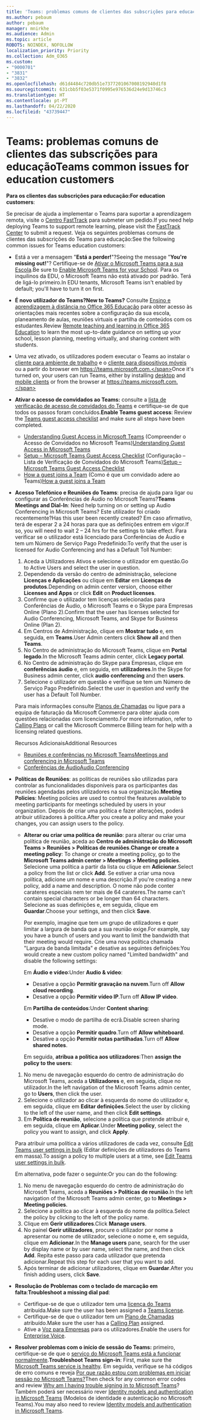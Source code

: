 ```yaml
---
title: 'Teams: problemas comuns de clientes das subscrições para educação'
ms.author: pebaum
author: pebaum
manager: mnirkhe
ms.audience: Admin
ms.topic: article
ROBOTS: NOINDEX, NOFOLLOW
localization_priority: Priority
ms.collection: Adm_O365
ms.custom:
- "9000701"
- "3831"
- "3832"
ms.openlocfilehash: d61d4484c720db51e7377201067008192940d1f8
ms.sourcegitcommit: 631cbb5f03e5371f0995e976536d24e9d13746c3
ms.translationtype: HT
ms.contentlocale: pt-PT
ms.lasthandoff: 04/22/2020
ms.locfileid: "43739447"
---
```

# <a name="teams-common-issues-for-education-customers"></a><span data-ttu-id="746a1-102">Teams: problemas comuns de clientes das subscrições para educação</span><span class="sxs-lookup"><span data-stu-id="746a1-102">Teams common issues for education customers</span></span>

<span data-ttu-id="746a1-103">**Para os clientes das subscrições para educação:**</span><span class="sxs-lookup"><span data-stu-id="746a1-103">**For education customers**:</span></span>

<span data-ttu-id="746a1-104">Se precisar de ajuda a implementar o Teams para suportar a aprendizagem remota, visite o [Centro FastTrack](https://www.microsoft.com/fasttrack) para submeter um pedido.</span><span class="sxs-lookup"><span data-stu-id="746a1-104">If you need help deploying Teams to support remote learning, please visit the [FastTrack Center](https://www.microsoft.com/fasttrack) to submit a request.</span></span> <span data-ttu-id="746a1-105">Veja os seguintes problemas comuns de clientes das subscrições do Teams para educação:</span><span class="sxs-lookup"><span data-stu-id="746a1-105">See the following common issues for Teams education customers:</span></span>

- <span data-ttu-id="746a1-106">Está a ver a mensagem "**Está a perder!**"?</span><span class="sxs-lookup"><span data-stu-id="746a1-106">Seeing the message "**You're missing out!**"?</span></span> <span data-ttu-id="746a1-107">Certifique-se de [Ativar o Microsoft Teams para a sua Escola](https://docs.microsoft.com/microsoft-365/education/intune-edu-trial/enable-microsoft-teams).</span><span class="sxs-lookup"><span data-stu-id="746a1-107">Be sure to [Enable Microsoft Teams for your School](https://docs.microsoft.com/microsoft-365/education/intune-edu-trial/enable-microsoft-teams).</span></span> <span data-ttu-id="746a1-108">Para os inquilinos da EDU, o Microsoft Teams não está ativado por padrão. Terá de ligá-lo primeiro.</span><span class="sxs-lookup"><span data-stu-id="746a1-108">In EDU tenants, Microsoft Teams isn't enabled by default; you'll have to turn it on first.</span></span>

- <span data-ttu-id="746a1-109">**É novo utilizador do Teams?**</span><span class="sxs-lookup"><span data-stu-id="746a1-109">**New to Teams?**</span></span> <span data-ttu-id="746a1-110">Consulte [Ensino e aprendizagem à distância no Office 365 Educação](https://support.office.com/article/remote-teaching-and-learning-in-office-365-education-f651ccae-7b65-478b-8366-51bb884025c4) para obter acesso às orientações mais recentes sobre a configuração da sua escola, planeamento de aulas, reuniões virtuais e partilha de conteúdos com os estudantes.</span><span class="sxs-lookup"><span data-stu-id="746a1-110">Review [Remote teaching and learning in Office 365 Education](https://support.office.com/article/remote-teaching-and-learning-in-office-365-education-f651ccae-7b65-478b-8366-51bb884025c4) to learn the most up-to-date guidance on setting up your school, lesson planning, meeting virtually, and sharing content with students.</span></span>

- <span data-ttu-id="746a1-111">Uma vez ativado, os utilizadores podem executar o Teams ao instalar o [cliente para ambiente de trabalho](https://docs.microsoft.com/MicrosoftTeams/get-clients#desktop-client) e o [cliente para dispositivos móveis](https://docs.microsoft.com/MicrosoftTeams/get-clients#mobile-clients) ou a partir do browser em https://teams.microsoft.com.</span><span class="sxs-lookup"><span data-stu-id="746a1-111">Once it's turned on, your users can run Teams, either by installing [desktop](https://docs.microsoft.com/MicrosoftTeams/get-clients#desktop-client) and [mobile clients](https://docs.microsoft.com/MicrosoftTeams/get-clients#mobile-clients) or from the browser at https://teams.microsoft.com.</span></span>

- <span data-ttu-id="746a1-112">**Ativar o acesso de convidados ao Teams:** consulte a [lista de verificação de acesso de convidados do Teams](https://docs.microsoft.com/microsoftteams/guest-access-checklist) e certifique-se de que todos os passos foram concluídos.</span><span class="sxs-lookup"><span data-stu-id="746a1-112">**Enable Teams guest access**: Review the [Teams guest access checklist](https://docs.microsoft.com/microsoftteams/guest-access-checklist) and make sure all steps have been completed.</span></span>
    - <span data-ttu-id="746a1-113">[Understanding Guest Access in Microsoft Teams](https://docs.microsoft.com/microsoftteams/guest-access) (Compreender o Acesso de Convidados no Microsoft Teams)</span><span class="sxs-lookup"><span data-stu-id="746a1-113">[Understanding Guest Access in Microsoft Teams](https://docs.microsoft.com/microsoftteams/guest-access)</span></span>
    - <span data-ttu-id="746a1-114">[Setup – Microsoft Teams Guest Access Checklist](https://docs.microsoft.com/microsoftteams/guest-access-checklist) (Configuração – Lista de Verificação de Convidados do Microsoft Teams)</span><span class="sxs-lookup"><span data-stu-id="746a1-114">[Setup – Microsoft Teams Guest Access Checklist](https://docs.microsoft.com/microsoftteams/guest-access-checklist)</span></span>
    - <span data-ttu-id="746a1-115">[How a guest joins a Team](https://docs.microsoft.com/microsoftteams/guest-joins) (Como é que um convidado adere ao Teams)</span><span class="sxs-lookup"><span data-stu-id="746a1-115">[How a guest joins a Team](https://docs.microsoft.com/microsoftteams/guest-joins)</span></span>

- <span data-ttu-id="746a1-116">**Acesso Telefónico e Reuniões do Teams**: precisa de ajuda para ligar ou configurar as Conferências de Áudio no Microsoft Teams?</span><span class="sxs-lookup"><span data-stu-id="746a1-116">**Teams Meetings and Dial-In**: Need help turning on or setting up Audio Conferencing in Microsoft Teams?</span></span> <span data-ttu-id="746a1-117">Este utilizador foi criado recentemente?</span><span class="sxs-lookup"><span data-stu-id="746a1-117">Has this user been recently created?</span></span> <span data-ttu-id="746a1-118">Em caso afirmativo, terá de esperar 2 a 24 horas para que as definições entrem em vigor.</span><span class="sxs-lookup"><span data-stu-id="746a1-118">If so, you will need to wait 2 – 24 hrs for the settings to take effect.</span></span> <span data-ttu-id="746a1-119">Para verificar se o utilizador está licenciado para Conferências de Áudio e tem um Número de Serviço Pago Predefinido:</span><span class="sxs-lookup"><span data-stu-id="746a1-119">To verify that the user is licensed for Audio Conferencing and has a Default Toll Number:</span></span>
    1. <span data-ttu-id="746a1-120">Aceda a Utilizadores Ativos e selecione o utilizador em questão.</span><span class="sxs-lookup"><span data-stu-id="746a1-120">Go to Active Users and select the user in question.</span></span>
    2. <span data-ttu-id="746a1-121">Dependendo da versão do centro de administração, selecione **Licenças e Aplicações** ou clique em **Editar** em **Licenças de produtos**.</span><span class="sxs-lookup"><span data-stu-id="746a1-121">Depending on admin center version, choose either **Licenses and Apps** or click **Edit** on **Product licenses**.</span></span>
    3. <span data-ttu-id="746a1-122">Confirme que o utilizador tem licenças selecionadas para Conferências de Áudio, o Microsoft Teams e o Skype para Empresas Online (Plano 2).</span><span class="sxs-lookup"><span data-stu-id="746a1-122">Confirm that the user has licenses selected for Audio Conferencing, Microsoft Teams, and Skype for Business Online (Plan 2).</span></span>
    4. <span data-ttu-id="746a1-123">Em Centros de Administração, clique em **Mostrar tudo** e, em seguida, em **Teams**.</span><span class="sxs-lookup"><span data-stu-id="746a1-123">User Admin centers click **Show all** and then **Teams**.</span></span>
    5. <span data-ttu-id="746a1-124">No Centro de administração do Microsoft Teams, clique em **Portal legado**.</span><span class="sxs-lookup"><span data-stu-id="746a1-124">In the Microsoft Teams admin center, click **Legacy portal**.</span></span>
    6. <span data-ttu-id="746a1-125">No Centro de administração do Skype para Empresas, clique em **conferências áudio** e, em seguida, em **utilizadores**.</span><span class="sxs-lookup"><span data-stu-id="746a1-125">In the Skype for Business admin center, click **audio conferencing** and then **users**.</span></span>
    7. <span data-ttu-id="746a1-126">Selecione o utilizador em questão e verifique se tem um Número de Serviço Pago Predefinido.</span><span class="sxs-lookup"><span data-stu-id="746a1-126">Select the user in question and verify the user has a Default Toll Number.</span></span>

    <span data-ttu-id="746a1-127">Para mais informações consulte [Planos de Chamadas](https://docs.microsoft.com/microsoftteams/calling-plans-for-office-365) ou ligue para a equipa de faturação da Microsoft Commerce para obter ajuda com questões relacionadas com licenciamento.</span><span class="sxs-lookup"><span data-stu-id="746a1-127">For more information, refer to [Calling Plans](https://docs.microsoft.com/microsoftteams/calling-plans-for-office-365) or call the Microsoft Commerce Billing team for help with a licensing related questions.</span></span>

    <span data-ttu-id="746a1-128">Recursos Adicionais</span><span class="sxs-lookup"><span data-stu-id="746a1-128">Additional Resources</span></span>

    - [<span data-ttu-id="746a1-129">Reuniões e conferências no Microsoft Teams</span><span class="sxs-lookup"><span data-stu-id="746a1-129">Meetings and conferencing in Microsoft Teams</span></span>](https://docs.microsoft.com/microsoftteams/deploy-meetings-microsoft-teams-landing-page)
    - [<span data-ttu-id="746a1-130">Conferências de Áudio</span><span class="sxs-lookup"><span data-stu-id="746a1-130">Audio Conferencing</span></span>](https://docs.microsoft.com/microsoftteams/audio-conferencing-in-office-365)

- <span data-ttu-id="746a1-131">**Políticas de Reuniões**: as políticas de reuniões são utilizadas para controlar as funcionalidades disponíveis para os participantes das reuniões agendadas pelos utilizadores na sua organização.</span><span class="sxs-lookup"><span data-stu-id="746a1-131">**Meeting Policies**: Meeting policies are used to control the features available to meeting participants for meetings scheduled by users in your organization.</span></span> <span data-ttu-id="746a1-132">Depois de criar uma política e fazer alterações, poderá atribuir utilizadores à política.</span><span class="sxs-lookup"><span data-stu-id="746a1-132">After you create a policy and make your changes, you can assign users to the policy.</span></span>

    - <span data-ttu-id="746a1-133">**Alterar ou criar uma política de reunião**: para alterar ou criar uma política de reunião, aceda ao **Centro de administração do Microsoft Teams > Reuniões > Políticas de reuniões**.</span><span class="sxs-lookup"><span data-stu-id="746a1-133">**Change or create a meeting policy**: To change or create a meeting policy, go to the **Microsoft Teams admin center > Meetings > Meeting policies**.</span></span> <span data-ttu-id="746a1-134">Selecione uma política a partir da lista ou clique em **Adicionar**.</span><span class="sxs-lookup"><span data-stu-id="746a1-134">Select a policy from the list or click **Add**.</span></span> <span data-ttu-id="746a1-135">Se estiver a criar uma nova política, adicione um nome e uma descrição.</span><span class="sxs-lookup"><span data-stu-id="746a1-135">If you're creating a new policy, add a name and description.</span></span> <span data-ttu-id="746a1-136">O nome não pode conter carateres especiais nem ter mais de 64 carateres.</span><span class="sxs-lookup"><span data-stu-id="746a1-136">The name can't contain special characters or be longer than 64 characters.</span></span> <span data-ttu-id="746a1-137">Selecione as suas definições e, em seguida, clique em **Guardar**.</span><span class="sxs-lookup"><span data-stu-id="746a1-137">Choose your settings, and then click **Save**.</span></span> 
    
        <span data-ttu-id="746a1-138">Por exemplo, imagine que tem um grupo de utilizadores e quer limitar a largura de banda que a sua reunião exige.</span><span class="sxs-lookup"><span data-stu-id="746a1-138">For example, say you have a bunch of users and you want to limit the bandwidth that their meeting would require.</span></span> <span data-ttu-id="746a1-139">Crie uma nova política chamada "Largura de banda limitada" e desative as seguintes definições:</span><span class="sxs-lookup"><span data-stu-id="746a1-139">You would create a new custom policy named "Limited bandwidth" and disable the following settings:</span></span>

        <span data-ttu-id="746a1-140">Em **Áudio e vídeo**:</span><span class="sxs-lookup"><span data-stu-id="746a1-140">Under **Audio & video**:</span></span>
        - <span data-ttu-id="746a1-141">Desative a opção **Permitir gravação na nuvem**.</span><span class="sxs-lookup"><span data-stu-id="746a1-141">Turn off **Allow cloud recording**.</span></span>
        - <span data-ttu-id="746a1-142">Desative a opção **Permitir vídeo IP**.</span><span class="sxs-lookup"><span data-stu-id="746a1-142">Turn off **Allow IP video**.</span></span>

        <span data-ttu-id="746a1-143">Em **Partilha de conteúdos**:</span><span class="sxs-lookup"><span data-stu-id="746a1-143">Under **Content sharing**:</span></span>

        - <span data-ttu-id="746a1-144">Desative o modo de partilha de ecrã.</span><span class="sxs-lookup"><span data-stu-id="746a1-144">Disable screen sharing mode.</span></span>
        - <span data-ttu-id="746a1-145">Desative a opção **Permitir quadro**.</span><span class="sxs-lookup"><span data-stu-id="746a1-145">Turn off **Allow whiteboard**.</span></span>
        - <span data-ttu-id="746a1-146">Desative a opção **Permitir notas partilhadas**.</span><span class="sxs-lookup"><span data-stu-id="746a1-146">Turn off **Allow shared notes**.</span></span>

        <span data-ttu-id="746a1-147">Em seguida, **atribua a política aos utilizadores**:</span><span class="sxs-lookup"><span data-stu-id="746a1-147">Then **assign the policy to the users**:</span></span>

    1. <span data-ttu-id="746a1-148">No menu de navegação esquerdo do centro de administração do Microsoft Teams, aceda a **Utilizadores** e, em seguida, clique no utilizador.</span><span class="sxs-lookup"><span data-stu-id="746a1-148">In the left navigation of the Microsoft Teams admin center, go to **Users**, then click the user.</span></span>
    2. <span data-ttu-id="746a1-149">Selecione o utilizador ao clicar à esquerda do nome do utilizador e, em seguida, clique em **Editar definições**.</span><span class="sxs-lookup"><span data-stu-id="746a1-149">Select the user by clicking to the left of the user name, and then click **Edit settings**.</span></span>
    3. <span data-ttu-id="746a1-150">Em **Política de reunião**, selecione a política que pretende atribuir e, em seguida, clique em **Aplicar**.</span><span class="sxs-lookup"><span data-stu-id="746a1-150">Under **Meeting policy**, select the policy you want to assign, and click **Apply**.</span></span>

    <span data-ttu-id="746a1-151">Para atribuir uma política a vários utilizadores de cada vez, consulte [Edit Teams user settings in bulk](https://docs.microsoft.com/microsoftteams/edit-user-settings-in-bulk) (Editar definições de utilizadores do Teams em massa).</span><span class="sxs-lookup"><span data-stu-id="746a1-151">To assign a policy to multiple users at a time, see [Edit Teams user settings in bulk](https://docs.microsoft.com/microsoftteams/edit-user-settings-in-bulk).</span></span>

    <span data-ttu-id="746a1-152">Em alternativa, pode fazer o seguinte:</span><span class="sxs-lookup"><span data-stu-id="746a1-152">Or you can do the following:</span></span>
    1. <span data-ttu-id="746a1-153">No menu de navegação esquerdo do centro de administração do Microsoft Teams, aceda a **Reuniões > Políticas de reunião**.</span><span class="sxs-lookup"><span data-stu-id="746a1-153">In the left navigation of the Microsoft Teams admin center, go to **Meetings > Meeting policies**.</span></span>
    2. <span data-ttu-id="746a1-154">Selecione a política ao clicar à esquerda do nome da política.</span><span class="sxs-lookup"><span data-stu-id="746a1-154">Select the policy by clicking to the left of the policy name.</span></span>
    3. <span data-ttu-id="746a1-155">Clique em **Gerir utilizadores**.</span><span class="sxs-lookup"><span data-stu-id="746a1-155">Click **Manage users**.</span></span>
    4. <span data-ttu-id="746a1-156">No painel **Gerir utilizadores**, procure o utilizador por nome a apresentar ou nome de utilizador, selecione o nome e, em seguida, clique em **Adicionar**.</span><span class="sxs-lookup"><span data-stu-id="746a1-156">In the **Manage users** pane, search for the user by display name or by user name, select the name, and then click **Add**.</span></span> <span data-ttu-id="746a1-157">Repita este passo para cada utilizador que pretenda adicionar.</span><span class="sxs-lookup"><span data-stu-id="746a1-157">Repeat this step for each user that you want to add.</span></span>
    5. <span data-ttu-id="746a1-158">Após terminar de adicionar utilizadores, clique em **Guardar**.</span><span class="sxs-lookup"><span data-stu-id="746a1-158">After you finish adding users, click **Save**.</span></span>

- <span data-ttu-id="746a1-159">**Resolução de Problemas com o teclado de marcação em falta**:</span><span class="sxs-lookup"><span data-stu-id="746a1-159">**Troubleshoot a missing dial pad**:</span></span>
    - <span data-ttu-id="746a1-160">Certifique-se de que o utilizador tem uma [licença do Teams](https://docs.microsoft.com/MicrosoftTeams/assign-teams-licenses) atribuída.</span><span class="sxs-lookup"><span data-stu-id="746a1-160">Make sure the user has been assigned a [Teams license](https://docs.microsoft.com/MicrosoftTeams/assign-teams-licenses).</span></span>
    - <span data-ttu-id="746a1-161">Certifique-se de que o utilizador tem um [Plano de Chamadas](https://docs.microsoft.com/MicrosoftTeams/calling-plan-landing-page) atribuído.</span><span class="sxs-lookup"><span data-stu-id="746a1-161">Make sure the user has a [Calling Plan](https://docs.microsoft.com/MicrosoftTeams/calling-plan-landing-page) assigned.</span></span>
    - <span data-ttu-id="746a1-162">Ative a [Voz para Empresas](https://docs.microsoft.com/skypeforbusiness/skype-for-business-hybrid-solutions/plan-your-phone-system-cloud-pbx-solution/enable-users-for-enterprise-voice-online-and-phone-system-voicemail#to-enable-your-users-for-phone-system-in-office-365-voice-and-voicemail) para os utilizadores.</span><span class="sxs-lookup"><span data-stu-id="746a1-162">Enable the users for [Enterprise Voice](https://docs.microsoft.com/skypeforbusiness/skype-for-business-hybrid-solutions/plan-your-phone-system-cloud-pbx-solution/enable-users-for-enterprise-voice-online-and-phone-system-voicemail#to-enable-your-users-for-phone-system-in-office-365-voice-and-voicemail).</span></span>

- <span data-ttu-id="746a1-163">**Resolver problemas com o início de sessão do Teams:** primeiro, certifique-se de que o [serviço do Microsoft Teams está a funcionar normalmente](https://admin.microsoft.com/Adminportal/Home?source=applauncher#/servicehealth).</span><span class="sxs-lookup"><span data-stu-id="746a1-163">**Troubleshoot Teams sign-in**: First, make sure the [Microsoft Teams service is healthy](https://admin.microsoft.com/Adminportal/Home?source=applauncher#/servicehealth).</span></span> <span data-ttu-id="746a1-164">Em seguida, verifique se há códigos de erro comuns e reveja [Por que razão estou com problemas em iniciar sessão no Microsoft Teams?](https://support.office.com/article/a02f683b-61a3-4008-9447-ee60c5593b0f)</span><span class="sxs-lookup"><span data-stu-id="746a1-164">Then check for any common error codes and review [Why am I having trouble signing in to Microsoft Teams](https://support.office.com/article/a02f683b-61a3-4008-9447-ee60c5593b0f)?</span></span> <span data-ttu-id="746a1-165">Também poderá ser necessário rever [Identity models and authentication in Microsoft Teams](https://docs.microsoft.com/MicrosoftTeams/identify-models-authentication) (Modelos de identidade e autenticação no Microsoft Teams).</span><span class="sxs-lookup"><span data-stu-id="746a1-165">You may also need to review [Identity models and authentication in Microsoft Teams](https://docs.microsoft.com/MicrosoftTeams/identify-models-authentication).</span></span>

